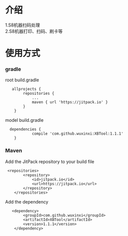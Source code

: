 # 介绍
1.S8机器扫码处理</br>
2.S8机器打印、扫码、刷卡等
# 使用方式
### gradle
root build.gradle<br>
<pre class=" kode language-css"><code class=" kode language-css">	<span class="token selector">allprojects </span><span class="token punctuation">{</span>
		<span class="token selector">repositories </span><span class="token punctuation">{</span>
			<span class="token selector">...
			maven </span><span class="token punctuation">{</span> url <span class="token string">'https://jitpack.io'</span> <span class="token punctuation">}</span>
		<span class="token punctuation">}</span>
	<span class="token punctuation">}</span></code></pre>
model build.gradle<br>
<pre class=" kode  language-css"><code id="depCodeGradle" class=" kode  language-css">	<span class="token selector">dependencies </span><span class="token punctuation">{</span>
	        compile <span class="token string">'com.github.wuxinxi:XBTool:1.1.1'</span>
	<span class="token punctuation">}</span>
</code></pre>
### Maven
Add the JitPack repository to your build file<br>
<pre class=" kode language-markup"><code class=" kode language-markup">	<span class="token tag"><span class="token tag"><span class="token punctuation">&lt;</span>repositories</span><span class="token punctuation">&gt;</span></span>
		<span class="token tag"><span class="token tag"><span class="token punctuation">&lt;</span>repository</span><span class="token punctuation">&gt;</span></span>
		    <span class="token tag"><span class="token tag"><span class="token punctuation">&lt;</span>id</span><span class="token punctuation">&gt;</span></span>jitpack.io<span class="token tag"><span class="token tag"><span class="token punctuation">&lt;/</span>id</span><span class="token punctuation">&gt;</span></span>
		    <span class="token tag"><span class="token tag"><span class="token punctuation">&lt;</span>url</span><span class="token punctuation">&gt;</span></span>https://jitpack.io<span class="token tag"><span class="token tag"><span class="token punctuation">&lt;/</span>url</span><span class="token punctuation">&gt;</span></span>
		<span class="token tag"><span class="token tag"><span class="token punctuation">&lt;/</span>repository</span><span class="token punctuation">&gt;</span></span>
	<span class="token tag"><span class="token tag"><span class="token punctuation">&lt;/</span>repositories</span><span class="token punctuation">&gt;</span></span></code></pre>
Add the dependency<br>
<pre class=" kode  language-markup"><code id="depCode" class="kode  language-markup">	<span class="token tag"><span class="token tag"><span class="token punctuation">&lt;</span>dependency</span><span class="token punctuation">&gt;</span></span>
	    <span class="token tag"><span class="token tag"><span class="token punctuation">&lt;</span>groupId</span><span class="token punctuation">&gt;</span></span>com.github.wuxinxi<span class="token tag"><span class="token tag"><span class="token punctuation">&lt;/</span>groupId</span><span class="token punctuation">&gt;</span></span>
	    <span class="token tag"><span class="token tag"><span class="token punctuation">&lt;</span>artifactId</span><span class="token punctuation">&gt;</span></span>XBTool<span class="token tag"><span class="token tag"><span class="token punctuation">&lt;/</span>artifactId</span><span class="token punctuation">&gt;</span></span>
	    <span class="token tag"><span class="token tag"><span class="token punctuation">&lt;</span>version</span><span class="token punctuation">&gt;</span></span>1.1.1<span class="token tag"><span class="token tag"><span class="token punctuation">&lt;/</span>version</span><span class="token punctuation">&gt;</span></span>
	<span class="token tag"><span class="token tag"><span class="token punctuation">&lt;/</span>dependency</span><span class="token punctuation">&gt;</span></span>
</code></pre>
	 
</code>
